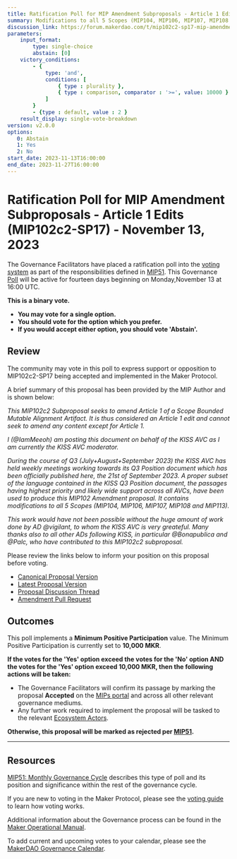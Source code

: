 ```yaml
---
title: Ratification Poll for MIP Amendment Subproposals - Article 1 Edits (MIP102c2-SP17) - November 13, 2023
summary: Modifications to all 5 Scopes (MIP104, MIP106, MIP107, MIP108 and MIP113) based on the KISS Q3 Position Document.
discussion_link: https://forum.makerdao.com/t/mip102c2-sp17-mip-amendment-subproposals-article-1-edits/22154
parameters:
    input_format:
        type: single-choice
        abstain: [0]
    victory_conditions:
        - {
            type: 'and',
            conditions: [
                { type : plurality },
                { type : comparison, comparator : '>=', value: 10000 }
            ]
        }
        - {type : default, value : 2 }
    result_display: single-vote-breakdown
version: v2.0.0
options:
   0: Abstain
   1: Yes
   2: No
start_date: 2023-11-13T16:00:00
end_date: 2023-11-27T16:00:00
---
```

# Ratification Poll for MIP Amendment Subproposals - Article 1 Edits (MIP102c2-SP17) - November 13, 2023

The Governance Facilitators have placed a ratification poll into the [voting system](https://vote.makerdao.com/polling) as part of the responsibilities defined in [MIP51](https://mips.makerdao.com/mips/details/MIP51). This Governance [Poll](https://manual.makerdao.com/governance/governance-cycle/weekly-governance-cycle#weekly-governance-cycle-definitions-mip16c1) will be active for fourteen days beginning on Monday,November 13 at 16:00 UTC.

**This is a binary vote.**
- **You may vote for a single option.**
- **You should vote for the option which you prefer.**
- **If you would accept either option, you should vote 'Abstain'.**

## Review

The community may vote in this poll to express support or opposition to MIP102c2-SP17 being accepted and implemented in the Maker Protocol.

A brief summary of this proposal has been provided by the MIP Author and is shown below:

*This MIP102c2 Subproposal seeks to amend Article 1 of a Scope Bounded Mutable Alignment Artifact. It is thus considered an Article 1 edit and cannot seek to amend any content except for Article 1.*

*I (@IamMeeoh) am posting this document on behalf of the KISS AVC as I am currently the KISS AVC moderator.*

*During the course of Q3 (July+August+September 2023) the KISS AVC has held weekly meetings working towards its Q3 Position document which has been officially published here, the 21st of September 2023. A proper subset of the language contained in the KISS Q3 Position document, the passages having highest priority and likely wide support across all AVCs, have been used to produce this MIP102 Amendment proposal. It contains modifications to all 5 Scopes (MIP104, MIP106, MIP107, MIP108 and MIP113).*

*This work would have not been possible without the huge amount of work done by AD @vigilant, to whom the KISS AVC is very greateful. Many thanks also to all other ADs following KISS, in particular @Bonapublica and @Palc, who have contributed to this MIP102c2 subproposal.*

Please review the links below to inform your position on this proposal before voting.
* [Canonical Proposal Version](https://github.com/makerdao/mips/blob/dff46b706bd4a3f12cf9acbe3837a53d7f095658/MIP102/MIP102c2-Subproposals/MIP102c2-SP17.md)
* [Latest Proposal Version](https://mips.makerdao.com/mips/details/MIP102c2SP17)
* [Proposal Discussion Thread](https://forum.makerdao.com/t/mip102c2-sp17-mip-amendment-subproposals-article-1-edits/22154)
* [Amendment Pull Request](https://github.com/makerdao/mips/pull/966)

## Outcomes

This poll implements a **Minimum Positive Participation** value. The Minimum Positive Participation is currently set to **10,000 MKR**.

**If the votes for the 'Yes' option exceed the votes for the 'No' option AND the votes for the 'Yes' option exceed 10,000 MKR, then the following actions will be taken:**
* The Governance Facilitators will confirm its passage by marking the proposal **Accepted** on the [MIPs portal](https://mips.makerdao.com/mips/list) and across all other relevant governance mediums.
* Any further work required to implement the proposal will be tasked to the relevant [Ecosystem Actors](https://mips.makerdao.com/mips/details/MIP101#7-professional-actors).

**Otherwise, this proposal will be marked as rejected per [MIP51](https://mips.makerdao.com/mips/details/MIP51#mip51c2-ratification-poll).**

---

## Resources

[MIP51: Monthly Governance Cycle](https://mips.makerdao.com/mips/details/MIP51) describes this type of poll and its position and significance within the rest of the governance cycle.

If you are new to voting in the Maker Protocol, please see the [voting guide](https://manual.makerdao.com/governance/voting-in-makerdao/on-chain-governance) to learn how voting works.

Additional information about the Governance process can be found in the [Maker Operational Manual](https://manual.makerdao.com).

To add current and upcoming votes to your calendar, please see the [MakerDAO Governance Calendar](https://manual.makerdao.com/makerdao/calendars/governance-calendar).
